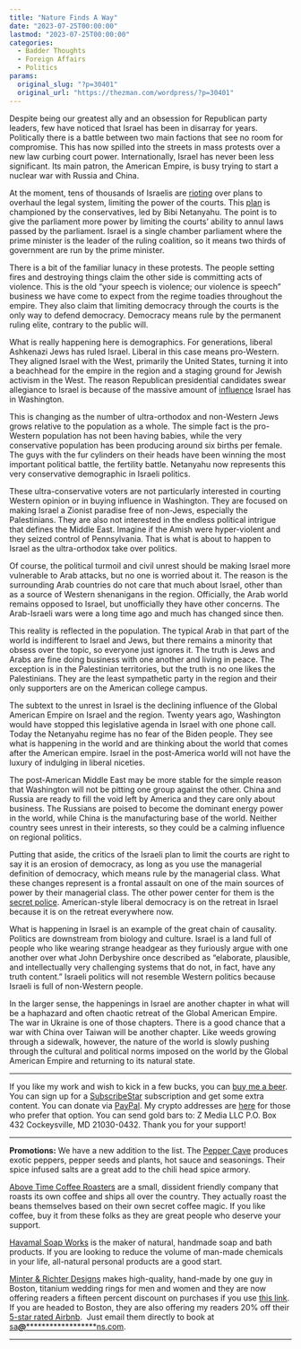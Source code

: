 ```yaml
---
title: "Nature Finds A Way"
date: "2023-07-25T00:00:00"
lastmod: "2023-07-25T00:00:00"
categories:
  - Badder Thoughts
  - Foreign Affairs
  - Politics
params:
  original_slug: "?p=30401"
  original_url: "https://thezman.com/wordpress/?p=30401"
---
```


Despite being our greatest ally and an obsession for Republican party
leaders, few have noticed that Israel has been in disarray for years.
Politically there is a battle between two main factions that see no room
for compromise. This has now spilled into the streets in mass protests
over a new law curbing court power. Internationally, Israel has never
been less significant. Its main patron, the American Empire, is busy
trying to start a nuclear war with Russia and China.

At the moment, tens of thousands of Israelis are <a
href="https://news.yahoo.com/israel-braces-unrest-over-divisive-083727546.html"
rel="noopener" target="_blank">rioting</a> over plans to overhaul the
legal system, limiting the power of the courts. This <a
href="https://europeanconservative.com/articles/news/israel-gripped-by-protests-following-vote-on-controversial-bill/"
rel="noopener" target="_blank">plan</a> is championed by the
conservatives, led by Bibi Netanyahu. The point is to give the
parliament more power by limiting the courts’ ability to annul laws
passed by the parliament. Israel is a single chamber parliament where
the prime minister is the leader of the ruling coalition, so it means
two thirds of government are run by the prime minister.

There is a bit of the familiar lunacy in these protests. The people
setting fires and destroying things claim the other side is committing
acts of violence. This is the old “your speech is violence; our violence
is speech” business we have come to expect from the regime toadies
throughout the empire. They also claim that limiting democracy through
the courts is the only way to defend democracy. Democracy means rule by
the permanent ruling elite, contrary to the public will.

What is really happening here is demographics. For generations, liberal
Ashkenazi Jews has ruled Israel. Liberal in this case means pro-Western.
They aligned Israel with the West, primarily the United States, turning
it into a beachhead for the empire in the region and a staging ground
for Jewish activism in the West. The reason Republican presidential
candidates swear allegiance to Israel is because of the massive amount
of <a href="https://youtu.be/3lSjXhMUVKE" rel="noopener"
target="_blank">influence</a> Israel has in Washington.

This is changing as the number of ultra-orthodox and non-Western Jews
grows relative to the population as a whole. The simple fact is the
pro-Western population has not been having babies, while the very
conservative population has been producing around six births per female.
The guys with the fur cylinders on their heads have been winning the
most important political battle, the fertility battle. Netanyahu now
represents this very conservative demographic in Israeli politics.

These ultra-conservative voters are not particularly interested in
courting Western opinion or in buying influence in Washington. They are
focused on making Israel a Zionist paradise free of non-Jews, especially
the Palestinians. They are also not interested in the endless political
intrigue that defines the Middle East. Imagine if the Amish were
hyper-violent and they seized control of Pennsylvania. That is what is
about to happen to Israel as the ultra-orthodox take over politics.

Of course, the political turmoil and civil unrest should be making
Israel more vulnerable to Arab attacks, but no one is worried about it.
The reason is the surrounding Arab countries do not care that much about
Israel, other than as a source of Western shenanigans in the region.
Officially, the Arab world remains opposed to Israel, but unofficially
they have other concerns. The Arab-Israeli wars were a long time ago and
much has changed since then.

This reality is reflected in the population. The typical Arab in that
part of the world is indifferent to Israel and Jews, but there remains a
minority that obsess over the topic, so everyone just ignores it. The
truth is Jews and Arabs are fine doing business with one another and
living in peace. The exception is in the Palestinian territories, but
the truth is no one likes the Palestinians. They are the least
sympathetic party in the region and their only supporters are on the
American college campus.

The subtext to the unrest in Israel is the declining influence of the
Global American Empire on Israel and the region. Twenty years ago,
Washington would have stopped this legislative agenda in Israel with one
phone call. Today the Netanyahu regime has no fear of the Biden people.
They see what is happening in the world and are thinking about the world
that comes after the American empire. Israel in the post-America world
will not have the luxury of indulging in liberal niceties.

The post-American Middle East may be more stable for the simple reason
that Washington will not be pitting one group against the other. China
and Russia are ready to fill the void left by America and they care only
about business. The Russians are poised to become the dominant energy
power in the world, while China is the manufacturing base of the world.
Neither country sees unrest in their interests, so they could be a
calming influence on regional politics.

Putting that aside, the critics of the Israeli plan to limit the courts
are right to say it is an erosion of democracy, as long as you use the
managerial definition of democracy, which means rule by the managerial
class. What these changes represent is a frontal assault on one of the
main sources of power by their managerial class. The other power center
for them is the <a
href="https://www.msn.com/he-il/news/other/israels-mossad-chief-ill-be-on-right-side-of-history-if-constitutional-crisis-unfolds/ar-AA1ehCiV"
rel="noopener" target="_blank">secret police</a>. American-style liberal
democracy is on the retreat in Israel because it is on the retreat
everywhere now.

What is happening in Israel is an example of the great chain of
causality. Politics are downstream from biology and culture. Israel is a
land full of people who like wearing strange headgear as they furiously
argue with one another over what John Derbyshire once described as
“elaborate, plausible, and intellectually very challenging systems that
do not, in fact, have any truth content.” Israeli politics will not
resemble Western politics because Israeli is full of non-Western people.

In the larger sense, the happenings in Israel are another chapter in
what will be a haphazard and often chaotic retreat of the Global
American Empire. The war in Ukraine is one of those chapters. There is a
good chance that a war with China over Taiwan will be another chapter.
Like weeds growing through a sidewalk, however, the nature of the world
is slowly pushing through the cultural and political norms imposed on
the world by the Global American Empire and returning to its natural
state.

------------------------------------------------------------------------

If you like my work and wish to kick in a few bucks, you can
<a href="https://www.buymeacoffee.com/mujolulu" rel="noopener"
target="_blank">buy me a beer</a>. You can sign up for a
<a href="https://www.subscribestar.com/the-z-blog" rel="noopener"
target="_blank">SubscribeStar</a> subscription and get some extra
content. You can donate via <a
href="https://www.paypal.com/donate/?cmd=_s-xclick&amp;hosted_button_id=UDAS2Q8JYA6CN&amp;source=url"
rel="noopener" target="_blank">PayPal</a>. My crypto addresses are
<a href="https://thezman.com/wordpress/?page_id=22713" rel="noopener"
target="_blank">here</a> for those who prefer that option. You can send
gold bars to: Z Media LLC P.O. Box 432 Cockeysville, MD 21030-0432.
Thank you for your support!

------------------------------------------------------------------------

**Promotions:** We have a new addition to the list. The
<a href="https://peppercave.com/shop/ols/products" rel="noopener"
target="_blank">Pepper Cave</a> produces exotic peppers, pepper seeds
and plants, hot sauce and seasonings. Their spice infused salts are a
great add to the chili head spice armory.

<a href="https://abovetimecoffee.com/" rel="noopener"
target="_blank">Above Time Coffee Roasters</a> are a small, dissident
friendly company that roasts its own coffee and ships all over the
country. They actually roast the beans themselves based on their own
secret coffee magic. If you like coffee, buy it from these folks as they
are great people who deserve your support.

<a href="https://havamalsoapworks.com/" rel="noopener"
target="_blank">Havamal Soap Works</a> is the maker of natural, handmade
soap and bath products. If you are looking to reduce the volume of
man-made chemicals in your life, all-natural personal products are a
good start.

<a href="https://www.minterandrichterdesigns.com/"
rel="noreferrer nofollow noopener" target="_blank">Minter &amp; Richter
Designs</a> makes high-quality, hand-made by one guy in Boston, titanium
wedding rings for men and women and they are now offering readers a
fifteen percent discount on purchases if you use
<a href="https://www.minterandrichterdesigns.com/discount/ZMAN"
rel="noreferrer nofollow noopener" target="_blank">this link</a>.
<span class="highlight"><span class="colour"><span class="font"><span class="size">If
you are headed to Boston, they are also offering my readers 20% off
their <a
href="https://www.airbnb.com/users/7988017/listings?user_id=7988017&amp;s=3"
rel="noopener noreferrer" target="_blank">5-star rated Airbnb</a>.  Just
email them directly to book at
<a href="mailto:sa***@*********************ns.com"
data-original-string="inbBNHZPK3EG1/9o+9GiAA==cb7JpGNqE6nDHYk2gRzowyHLaZZ3wQ4O0kzPr50KT5NgNp3OG1I0NbleTgvmOeKqzYX"><span
class="apbct-email-encoder"
data-original-string="+SiTJo5tCeea29uV4YKiOw==cb75Fmk4FHR351rHyB3aFZw6WxWhCCfnZ2frPVlkBHdjTJu90RU1sFQM04WY9Qc4E2O"
title="This contact has been encoded by Anti-Spam by CleanTalk. Click to decode. To finish the decoding make sure that JavaScript is enabled in your browser.">sa<span
class="apbct-blur">***</span>@<span
class="apbct-blur">*********************</span>ns.com</span></a>.</span></span></span></span>

------------------------------------------------------------------------
